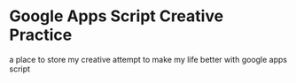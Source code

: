 # Google Apps Script Creative Practice
a place to store my creative attempt to make my life better with google apps script 
